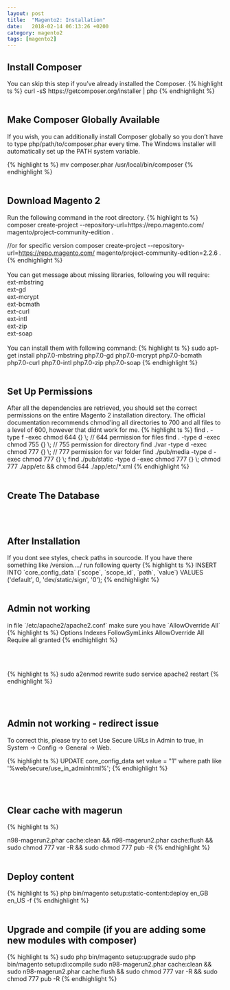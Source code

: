 ```yaml
---
layout: post
title:  "Magento2: Installation"
date:   2018-02-14 06:13:26 +0200
category: magento2
tags: [magento2]
---
```


<h2>Install Composer</h2>
You can skip this step if you’ve already installed the Composer.
{% highlight ts %}
curl -sS https://getcomposer.org/installer | php
{% endhighlight %}
<br /><br />


<h2>Make Composer Globally Available</h2>
If you wish, you can additionally install Composer globally so you don’t have to type php/path/to/composer.phar every time. The Windows installer will automatically set up the PATH system variable.

{% highlight ts %}
mv composer.phar /usr/local/bin/composer
{% endhighlight %}
<br /><br />



<h2>Download Magento 2</h2>
Run the following command in the root directory.
{% highlight ts %}
composer create-project --repository-url=https://repo.magento.com/ magento/project-community-edition .

//or for specific version
composer create-project --repository-url=https://repo.magento.com/ magento/project-community-edition=2.2.6 .
{% endhighlight %}
<br /><br />
You can get message about missing libraries, following you will require:
<br />
ext-mbstring<br />
ext-gd<br />
ext-mcrypt<br />
ext-bcmath<br />
ext-curl<br />
ext-intl<br />
ext-zip<br />
ext-soap<br />
<br />
You can install them with following command:
{% highlight ts %}
sudo apt-get install php7.0-mbstring php7.0-gd php7.0-mcrypt php7.0-bcmath php7.0-curl php7.0-intl php7.0-zip php7.0-soap
{% endhighlight %}
<br /><br />

<h2>Set Up Permissions</h2>
After all the dependencies are retrieved, you should set the correct permissions on the entire Magento 2 installation directory. The official documentation recommends chmod’ing all directories to 700 and all files to a level of 600, however that didnt work for me.
{% highlight ts %}
find . -type f -exec chmod 644 {} \; // 644 permission for files
find . -type d -exec chmod 755 {} \; // 755 permission for directory
find ./var -type d -exec chmod 777 {} \; // 777 permission for var folder find ./pub/media -type d -exec chmod 777 {} \;
find ./pub/static -type d -exec chmod 777 {} \;
chmod 777 ./app/etc && chmod 644 ./app/etc/*.xml
{% endhighlight %}
<br /><br />


<h2>Create The Database</h2>
<br /><br />


<h2>After Installation</h2>
If you dont see styles, check paths in sourcode. If you have there something like /version..../ run following querty
{% highlight ts %}
INSERT INTO `core_config_data` (`scope`, `scope_id`, `path`, `value`) VALUES ('default', 0, 'dev/static/sign', '0');
{% endhighlight %}
<br /><br />


<h2>Admin not working</h2>
in file `/etc/apache2/apache2.conf` make sure you have `AllowOverride All`
{% highlight ts %}
<Directory /var/www/>
Options Indexes FollowSymLinks
AllowOverride All
Require all granted
{% endhighlight %}

<br /><br />

{% highlight ts %}
sudo a2enmod rewrite
sudo service apache2 restart
{% endhighlight %}

<br /><br />


<h2>Admin not working - redirect issue</h2>
To correct this, please try to set Use Secure URLs in Admin to true, in System -> Config -> General -> Web.

{% highlight ts %}
UPDATE core_config_data set value = "1" where path like '%web/secure/use_in_adminhtml%';
{% endhighlight %}

<br /><br />



<h2>Clear cache with magerun</h2>
{% highlight ts %}

n98-magerun2.phar cache:clean && n98-magerun2.phar cache:flush && sudo chmod 777 var -R && sudo chmod 777 pub -R
{% endhighlight %}
<br /><br />

<h2>Deploy content</h2>
{% highlight ts %}
php bin/magento setup:static-content:deploy en_GB en_US -f
{% endhighlight %}
<br /><br />

<h2>Upgrade and compile (if you are adding some new modules with composer)</h2>
 {% highlight ts %}
 sudo php bin/magento setup:upgrade
 sudo php bin/magento setup:di:compile
 sudo n98-magerun2.phar cache:clean && sudo n98-magerun2.phar cache:flush && sudo chmod 777 var -R && sudo chmod 777 pub -R
 {% endhighlight %}
